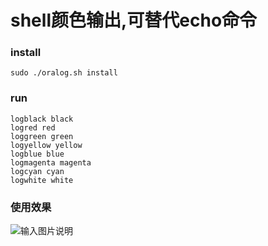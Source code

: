 # shell颜色输出,可替代echo命令

### install
```shell
sudo ./oralog.sh install

```
### run
```shell
logblack black
logred red
loggreen green
logyellow yellow
logblue blue
logmagenta magenta
logcyan cyan
logwhite white
```

### 使用效果
![输入图片说明](https://images.gitee.com/uploads/images/2018/1031/104238_58435582_756402.png "屏幕截图.png")

